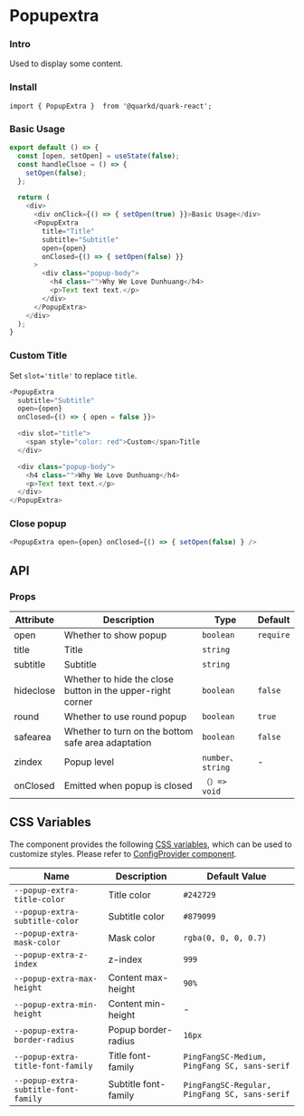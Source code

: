 # Popupextra

### Intro

Used to display some content.

### Install

```tsx
import { PopupExtra }  from '@quarkd/quark-react';
```

### Basic Usage

```js
export default () => {
  const [open, setOpen] = useState(false);
  const handleClsoe = () => {
    setOpen(false);
  };

  return (
    <div>
      <div onClick={() => { setOpen(true) }}>Basic Usage</div>
      <PopupExtra
        title="Title"
        subtitle="Subtitle"
        open={open}
        onClosed={() => { setOpen(false) }}
      >
        <div class="popup-body">
          <h4 class="">Why We Love Dunhuang</h4>
          <p>Text text text.</p>
        </div>
      </PopupExtra>
    </div>
  );
}
```

### Custom Title

Set `slot='title'` to replace `title`.

```js
<PopupExtra
  subtitle="Subtitle"
  open={open}
  onClosed={() => { open = false }}>

  <div slot="title">
    <span style="color: red">Custom</span>Title
  </div>

  <div class="popup-body">
    <h4 class="">Why We Love Dunhuang</h4>
    <p>Text text text.</p>
  </div>
</PopupExtra>
```

### Close popup

```js
<PopupExtra open={open} onClosed={() => { setOpen(false) } />
```

## API

### Props

| Attribute    | Description                      | Type      | Default          |
|--------------|----------------------------------|-----------|------------------|
| open         | Whether to show popup            | `boolean` | `require` |
| title        | Title                            | `string`  |
| subtitle     | Subtitle                         | `string`  |
| hideclose    | Whether to hide the close button in the upper-right corner | `boolean` | `false`|
| round        | Whether to use round popup       | `boolean` | `true` |
| safearea     | Whether to turn on the bottom safe area adaptation | `boolean` | `false`   |
| zindex       | Popup level                      | `number、string` | - |
| onClosed     | Emitted when popup is closed     | `（）=> void` |


## CSS Variables

The component provides the following [CSS variables](https://developer.mozilla.org/zh-CN/docs/Web/CSS/Using_CSS_custom_properties), which can be used to customize styles. Please refer to [ConfigProvider component](#/zh-CN/guide/theme).

| Name                     | Description                         | Default Value   |
| ------------------------ | ----------------------------------- | --------------- |
| `--popup-extra-title-color`    | Title color                   | `#242729` |
| `--popup-extra-subtitle-color` | Subtitle color                | `#879099` |
| `--popup-extra-mask-color`     | Mask color                    | `rgba(0, 0, 0, 0.7)` |
| `--popup-extra-z-index`        | z-index                       | `999` |
| `--popup-extra-max-height`     | Content max-height            | `90%`|
| `--popup-extra-min-height`     | Content min-height            | - |
| `--popup-extra-border-radius`  | Popup border-radius           | `16px`|
| `--popup-extra-title-font-family` | Title font-family          | `PingFangSC-Medium, PingFang SC, sans-serif` |
| `--popup-extra-subtitle-font-family` | Subtitle font-family    | `PingFangSC-Regular, PingFang SC, sans-serif`|